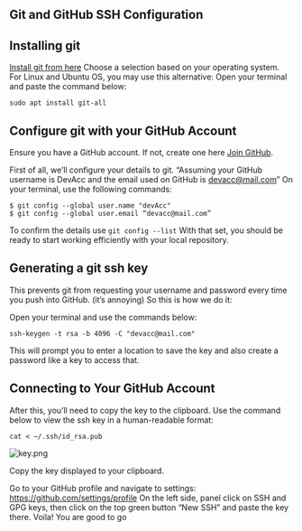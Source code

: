 ## Git and GitHub SSH Configuration

## Installing git

[Install git from here](https://git-scm.com/downloads)
Choose a selection based on your operating system.
For Linux and Ubuntu OS, you may use this alternative:
Open your terminal and paste the command below:

```shell
sudo apt install git-all
```

## Configure git with your GitHub Account
Ensure you have a GitHub account. If not, create one here [Join GitHub](https://github.com/join).

First of all, we’ll configure your details to git.
“Assuming your GitHub username is DevAcc and the email used on GitHub is devacc@mail.com”
On your terminal, use the following commands:

```shell
$ git config --global user.name "devAcc"
$ git config --global user.email “devacc@mail.com”
```

To confirm the details use  ``` git config --list ```
With that set, you should be ready to start working efficiently with your local repository.

## Generating a git ssh key
This prevents git from requesting your username and password every time you push into GitHub. (it’s annoying)
So this is how we do it:

Open your terminal and use the commands below:
```shell
ssh-keygen -t rsa -b 4096 -C "devacc@mail.com"
```
This will prompt you to enter a location to save the key and also create a password like a key to access that.

## Connecting to Your GitHub Account

After this, you’ll need to copy the key to the clipboard.
Use the command below to view the ssh key in a human-readable format:

```shell
cat < ~/.ssh/id_rsa.pub
```

![key.png](https://cdn.hashnode.com/res/hashnode/image/upload/v1620758991329/Q3VOjCzPb.png)

Copy the key displayed to your clipboard.

Go to your GitHub profile and navigate to settings: https://github.com/settings/profile
On the left side, panel click on SSH and GPG keys, then click on the top green button “New SSH” and paste the key there.
Voila! You are good to go
